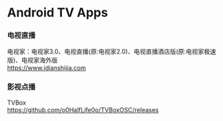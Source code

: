 # Android TV Apps

### 电视直播

电视家：电视家3.0、电视直播(原:电视家2.0)、电视直播酒店版(原:电视家极速版)、电视家海外版  
https://www.idianshijia.com

### 影视点播

TVBox  
https://github.com/o0HalfLife0o/TVBoxOSC/releases
